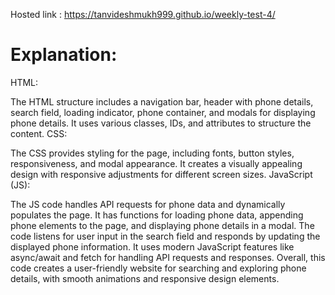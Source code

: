 Hosted link : https://tanvideshmukh999.github.io/weekly-test-4/
# Explanation:
HTML:

The HTML structure includes a navigation bar, header with phone details, search field, loading indicator, phone container, and modals for displaying phone details.
It uses various classes, IDs, and attributes to structure the content.
CSS:

The CSS provides styling for the page, including fonts, button styles, responsiveness, and modal appearance.
It creates a visually appealing design with responsive adjustments for different screen sizes.
JavaScript (JS):

The JS code handles API requests for phone data and dynamically populates the page.
It has functions for loading phone data, appending phone elements to the page, and displaying phone details in a modal.
The code listens for user input in the search field and responds by updating the displayed phone information.
It uses modern JavaScript features like async/await and fetch for handling API requests and responses.
Overall, this code creates a user-friendly website for searching and exploring phone details, with smooth animations and responsive design elements.
